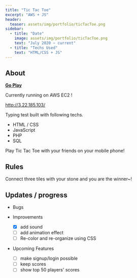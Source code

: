 ```yaml
---
title: "Tic Tac Toe"
excerpt: "AWS + JS"
header:
  teaser: assets/img/portfolio/ticTacToe.png
sidebar:
  - title: "Date"
    image: assets/img/portfolio/ticTacToe.png
    text: "July 2020 ~ current"
  - title: "Techs Used"
    text: "HTML/CSS + JS"
---
```


## About

**[Go Play](https://doehoonlee.github.io/TicTacToe/)**

Currently running on AWS EC2 !

http://3.22.185.103/

Typing test built with following techs.
 + HTML / CSS
 + JavaScript
 + PHP
 + SQL

Play Tic Tac Toe with your friends on your mobile phone!

## Rules

Connect three tiles with your stone and you are the winner~!

## Updates / progress

 + Bugs

 + Improvements
    - [X] add sound
    - [ ] add animation effect
    - [ ] Re-color and re-organize using CSS

 + Upcoming Features
    - [ ] make signup/login possible
    - [ ] keep scores
    - [ ] show top 50 players' scores

